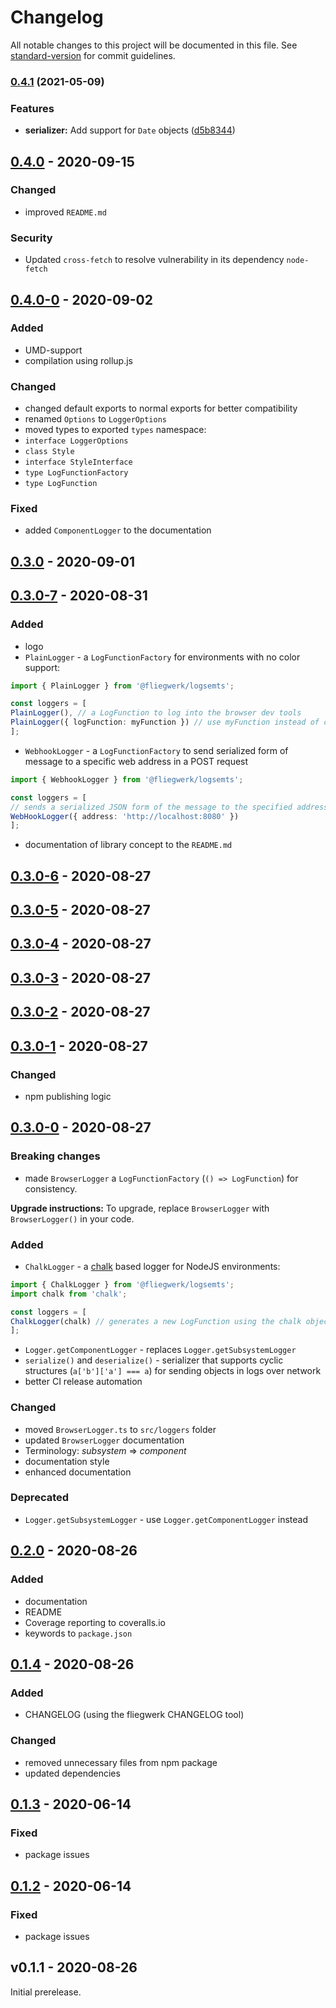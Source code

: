 # Changelog

All notable changes to this project will be documented in this file. See [standard-version](https://github.com/conventional-changelog/standard-version) for commit guidelines.

### [0.4.1](https://github.com/fliegwerk/logsemts/compare/v0.4.0-0...v0.4.1) (2021-05-09)


### Features

* **serializer:** Add support for `Date` objects ([d5b8344](https://github.com/fliegwerk/logsemts/commit/d5b83446dea49fa9e4f80b90618b4a14b3715feb))

## [0.4.0] - 2020-09-15
### Changed
- improved `README.md`
### Security
- Updated `cross-fetch` to resolve vulnerability in its dependency `node-fetch`
## [0.4.0-0] - 2020-09-02
### Added
- UMD-support
- compilation using rollup.js
### Changed
- changed default exports to normal exports for better compatibility
- renamed `Options` to `LoggerOptions`
- moved types to exported `types` namespace:
- `interface LoggerOptions`
- `class Style`
- `interface StyleInterface`
- `type LogFunctionFactory`
- `type LogFunction`
### Fixed
- added `ComponentLogger` to the documentation
## [0.3.0] - 2020-09-01
## [0.3.0-7] - 2020-08-31

### Added

- logo
- `PlainLogger` - a `LogFunctionFactory` for environments with no color support:

```ts
import { PlainLogger } from '@fliegwerk/logsemts';

const loggers = [
PlainLogger(), // a LogFunction to log into the browser dev tools
PlainLogger({ logFunction: myFunction }) // use myFunction instead of console.log
];
```

- `WebhookLogger` - a `LogFunctionFactory` to send serialized form of message to a specific web address in a POST request

```ts
import { WebhookLogger } from '@fliegwerk/logsemts';

const loggers = [
// sends a serialized JSON form of the message to the specified address
WebHookLogger({ address: 'http://localhost:8080' })
];
```

- documentation of library concept to the `README.md`

## [0.3.0-6] - 2020-08-27

## [0.3.0-5] - 2020-08-27

## [0.3.0-4] - 2020-08-27

## [0.3.0-3] - 2020-08-27

## [0.3.0-2] - 2020-08-27

## [0.3.0-1] - 2020-08-27

### Changed

- npm publishing logic

## [0.3.0-0] - 2020-08-27

### Breaking changes

- made `BrowserLogger` a `LogFunctionFactory` (`() => LogFunction`) for consistency.

**Upgrade instructions:**
To upgrade, replace `BrowserLogger` with `BrowserLogger()` in your code.

### Added

- `ChalkLogger` - a [chalk](https://github.com/chalk/chalk) based logger for NodeJS environments:

```ts
import { ChalkLogger } from '@fliegwerk/logsemts';
import chalk from 'chalk';

const loggers = [
ChalkLogger(chalk) // generates a new LogFunction using the chalk object
];
```

- `Logger.getComponentLogger` - replaces `Logger.getSubsystemLogger`
- `serialize()` and `deserialize()` - serializer that supports cyclic structures (`a['b']['a'] === a`) for sending objects in logs over network
- better CI release automation

### Changed

- moved `BrowserLogger.ts` to `src/loggers` folder
- updated `BrowserLogger` documentation
- Terminology: _subsystem_ => _component_
- documentation style
- enhanced documentation

### Deprecated

- `Logger.getSubsystemLogger` - use `Logger.getComponentLogger` instead

## [0.2.0] - 2020-08-26

### Added

- documentation
- README
- Coverage reporting to coveralls.io
- keywords to `package.json`

## [0.1.4] - 2020-08-26

### Added

- CHANGELOG (using the fliegwerk CHANGELOG tool)

### Changed

- removed unnecessary files from npm package
- updated dependencies

## [0.1.3] - 2020-06-14

### Fixed

- package issues

## [0.1.2] - 2020-06-14

### Fixed

- package issues

## v0.1.1 - 2020-08-26

Initial prerelease.

[unreleased]: https://github.com/fliegwerk/logsemts/compare/v0.3.0-6...HEAD
[0.1.2]: https://github.com/fliegwerk/logsemts/compare/v0.1.1...v0.1.2
[0.1.3]: https://github.com/fliegwerk/logsemts/compare/v0.1.2...v0.1.3
[0.1.4]: https://github.com/fliegwerk/logsemts/compare/v0.1.3...v0.1.4
[0.2.0]: https://github.com/fliegwerk/logsemts/compare/v0.1.4...v0.2.0
[0.3.0-0]: https://github.com/fliegwerk/logsemts/compare/v0.2.0...v0.3.0-0
[0.3.0-1]: https://github.com/fliegwerk/logsemts/compare/v0.3.0-0...v0.3.0-1
[0.3.0-2]: https://github.com/fliegwerk/logsemts/compare/v0.3.0-1...v0.3.0-2
[0.3.0-3]: https://github.com/fliegwerk/logsemts/compare/v0.3.0-2...v0.3.0-3
[0.3.0-4]: https://github.com/fliegwerk/logsemts/compare/v0.3.0-3...v0.3.0-4
[0.3.0-5]: https://github.com/fliegwerk/logsemts/compare/v0.3.0-4...v0.3.0-5
[0.3.0-6]: https://github.com/fliegwerk/logsemts/compare/v0.3.0-5...v0.3.0-6
[0.3.0-7]: https://github.com/fliegwerk/logsemts/compare/v0.3.0-6...v0.3.0-7
[0.3.0]: https://github.com/fliegwerk/logsemts/compare/v0.3.0-7...v0.3.0
[0.4.0-0]: https://github.com/fliegwerk/logsemts/compare/v0.3.0...v0.4.0-0
[0.4.0]: https://github.com/fliegwerk/logsemts/compare/v0.4.0-0...v0.4.0
